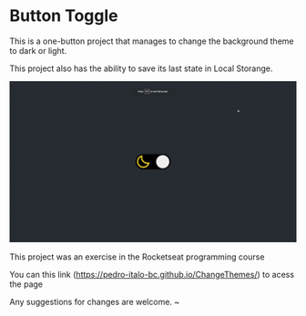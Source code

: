 # Button Toggle

This is a one-button project that manages to change the background theme to dark or light.

This project also has the ability to save its last state in Local Storange.

![Exemplo](https://github.com/Pedro-Italo-BC/ChangeThemes/blob/main/assets/Example.gif)

This project was an exercise in the Rocketseat programming course

You can this link (https://pedro-italo-bc.github.io/ChangeThemes/) to acess the page

Any suggestions for changes are welcome.
~
